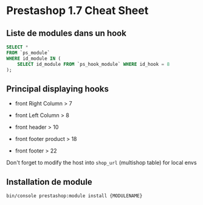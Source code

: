 # Prestashop 1.7 Cheat Sheet


## Liste de modules dans un hook
```sql
SELECT *
FROM `ps_module`
WHERE id_module IN (
	SELECT id_module FROM `ps_hook_module` WHERE id_hook = 8
);
```

## Principal displaying hooks

* front Right Column    > 7
* front Left Column     > 8
* front header          > 10

* front footer product  > 18
* front footer          > 22


Don't forget to modify the host into `shop_url` (multishop table) for local envs

## Installation de module
```bash
bin/console prestashop:module install {MODULENAME}
```
